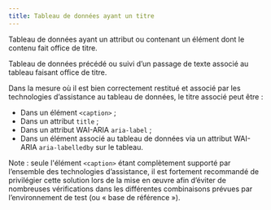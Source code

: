 ```yaml
---
title: Tableau de données ayant un titre
---
```


Tableau de données ayant un attribut ou contenant un élément dont le contenu
fait office de titre.

Tableau de données précédé ou suivi d’un passage de texte associé au tableau
faisant office de titre.

Dans la mesure où il est bien correctement restitué et associé par les
technologies d’assistance au tableau de données, le titre associé peut être :

- Dans un élément `<caption>` ;
- Dans un attribut `title` ;
- Dans un attribut WAI-ARIA `aria-label` ;
- Dans un élément associé au tableau de données via un attribut WAI-ARIA `aria-labelledby` sur le tableau.

Note : seule l'élément `<caption>` étant complètement supporté par l’ensemble
des technologies d’assistance, il est fortement recommandé de privilégier
cette solution lors de la mise en œuvre afin d’éviter de nombreuses
vérifications dans les différentes combinaisons prévues par l’environnement de
test (ou « base de référence »).
